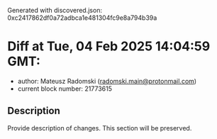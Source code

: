 Generated with discovered.json: 0xc2417862df0a72adbca1e481304fc9e8a794b39a

# Diff at Tue, 04 Feb 2025 14:04:59 GMT:

- author: Mateusz Radomski (<radomski.main@protonmail.com>)
- current block number: 21773615

## Description

Provide description of changes. This section will be preserved.
